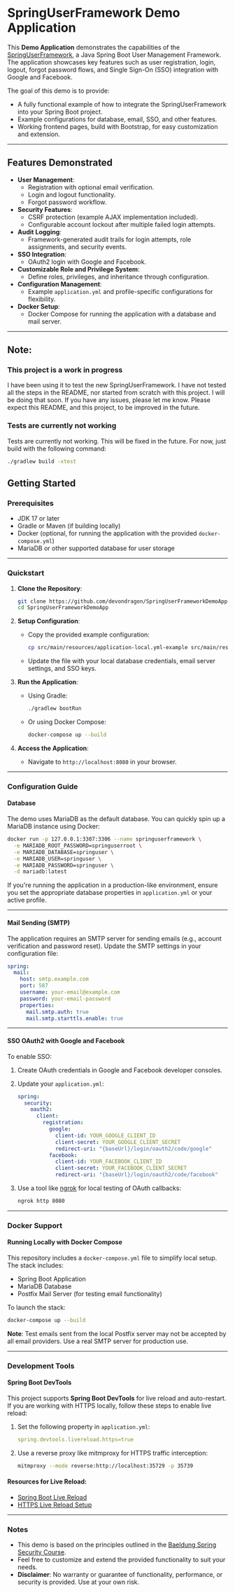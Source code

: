 # SpringUserFramework Demo Application

This **Demo Application** demonstrates the capabilities of the [SpringUserFramework](https://github.com/devondragon/SpringUserFramework), a Java Spring Boot User Management Framework. The application showcases key features such as user registration, login, logout, forgot password flows, and Single Sign-On (SSO) integration with Google and Facebook.

The goal of this demo is to provide:
- A fully functional example of how to integrate the SpringUserFramework into your Spring Boot project.
- Example configurations for database, email, SSO, and other features.
- Working frontend pages, build with Bootstrap, for easy customization and extension.

---

## Features Demonstrated
- **User Management**:
  - Registration with optional email verification.
  - Login and logout functionality.
  - Forgot password workflow.
- **Security Features**:
  - CSRF protection (example AJAX implementation included).
  - Configurable account lockout after multiple failed login attempts.
- **Audit Logging**:
  - Framework-generated audit trails for login attempts, role assignments, and security events.
- **SSO Integration**:
  - OAuth2 login with Google and Facebook.
- **Customizable Role and Privilege System**:
  - Define roles, privileges, and inheritance through configuration.
- **Configuration Management**:
  - Example `application.yml` and profile-specific configurations for flexibility.
- **Docker Setup**:
  - Docker Compose for running the application with a database and mail server.

---

## Note:

### This project is a work in progress
I have been using it to test the new SpringUserFramework.  I have not tested all the steps in the README, nor started from scratch with this project.  I will be doing that soon.  If you have any issues, please let me know.  Please expect this README, and this project, to be improved in the future.


### Tests are currently not working
Tests are currently not working. This will be fixed in the future.  For now, just build with the following command:
```bash
./gradlew build -xtest
```

## Getting Started

### Prerequisites
- JDK 17 or later
- Gradle or Maven (if building locally)
- Docker (optional, for running the application with the provided `docker-compose.yml`)
- MariaDB or other supported database for user storage

---

### Quickstart

1. **Clone the Repository**:
   ```bash
   git clone https://github.com/devondragon/SpringUserFrameworkDemoApp.git
   cd SpringUserFrameworkDemoApp
   ```

2. **Setup Configuration**:
   - Copy the provided example configuration:
     ```bash
     cp src/main/resources/application-local.yml-example src/main/resources/application-local.yml
     ```
   - Update the file with your local database credentials, email server settings, and SSO keys.

3. **Run the Application**:
   - Using Gradle:
     ```bash
     ./gradlew bootRun
     ```
   - Or using Docker Compose:
     ```bash
     docker-compose up --build
     ```

4. **Access the Application**:
   - Navigate to `http://localhost:8080` in your browser.

---

### Configuration Guide

#### **Database**
The demo uses MariaDB as the default database. You can quickly spin up a MariaDB instance using Docker:
```bash
docker run -p 127.0.0.1:3307:3306 --name springuserframework \
  -e MARIADB_ROOT_PASSWORD=springuserroot \
  -e MARIADB_DATABASE=springuser \
  -e MARIADB_USER=springuser \
  -e MARIADB_PASSWORD=springuser \
  -d mariadb:latest
```

If you're running the application in a production-like environment, ensure you set the appropriate database properties in `application.yml` or your active profile.

---

#### **Mail Sending (SMTP)**
The application requires an SMTP server for sending emails (e.g., account verification and password reset). Update the SMTP settings in your configuration file:
```yaml
spring:
  mail:
    host: smtp.example.com
    port: 587
    username: your-email@example.com
    password: your-email-password
    properties:
      mail.smtp.auth: true
      mail.smtp.starttls.enable: true
```

---

#### **SSO OAuth2 with Google and Facebook**
To enable SSO:
1. Create OAuth credentials in Google and Facebook developer consoles.
2. Update your `application.yml`:
   ```yaml
   spring:
     security:
       oauth2:
         client:
           registration:
             google:
               client-id: YOUR_GOOGLE_CLIENT_ID
               client-secret: YOUR_GOOGLE_CLIENT_SECRET
               redirect-uri: "{baseUrl}/login/oauth2/code/google"
             facebook:
               client-id: YOUR_FACEBOOK_CLIENT_ID
               client-secret: YOUR_FACEBOOK_CLIENT_SECRET
               redirect-uri: "{baseUrl}/login/oauth2/code/facebook"
   ```

3. Use a tool like [ngrok](https://ngrok.com/) for local testing of OAuth callbacks:
   ```bash
   ngrok http 8080
   ```

---

### Docker Support

#### Running Locally with Docker Compose
This repository includes a `docker-compose.yml` file to simplify local setup. The stack includes:
- Spring Boot Application
- MariaDB Database
- Postfix Mail Server (for testing email functionality)

To launch the stack:
```bash
docker-compose up --build
```

**Note**: Test emails sent from the local Postfix server may not be accepted by all email providers. Use a real SMTP server for production use.

---

### Development Tools

#### Spring Boot DevTools
This project supports **Spring Boot DevTools** for live reload and auto-restart. If you are working with HTTPS locally, follow these steps to enable live reload:
1. Set the following property in `application.yml`:
   ```yaml
   spring.devtools.livereload.https=true
   ```
2. Use a reverse proxy like mitmproxy for HTTPS traffic interception:
   ```bash
   mitmproxy --mode reverse:http://localhost:35729 -p 35739
   ```

#### Resources for Live Reload:
- [Spring Boot Live Reload](https://www.digitalsanctuary.com/java/springboot-devtools-auto-restart-and-live-reload.html)
- [HTTPS Live Reload Setup](https://www.digitalsanctuary.com/java/how-to-get-springboot-livereload-working-over-https.html)

---

### Notes

- This demo is based on the principles outlined in the [Baeldung Spring Security Course](https://www.baeldung.com/learn-spring-security-course).
- Feel free to customize and extend the provided functionality to suit your needs.
- **Disclaimer**: No warranty or guarantee of functionality, performance, or security is provided. Use at your own risk.

